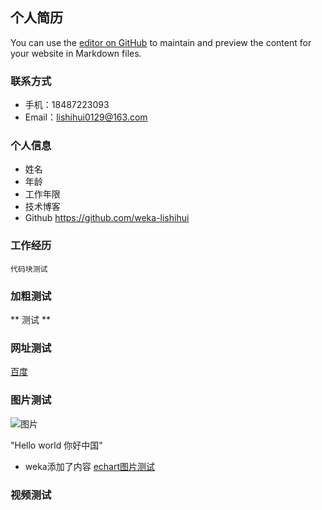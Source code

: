 ## 个人简历

You can use the [editor on GitHub](https://github.com/weka-lishihui/lishihui.github.io/edit/master/index.md) to maintain and preview the content for your website in Markdown files.

### 联系方式
- 手机：18487223093
- Email：lishihui0129@163.com
### 个人信息
- 姓名
- 年龄
- 工作年限
- 技术博客
- Github https://github.com/weka-lishihui
### 工作经历


```
代码块测试
```
### 加粗测试
** 测试 **


### 网址测试
[百度](http://www.baidu.com)

### 图片测试

![图片](https://github.com/weka-lishihui/lishihui.github.io/blob/master/timg.jpg?raw=true)

"Hello world 你好中国"

- weka添加了内容
[echart图片测试](https://weka-lishihui.github.io/lishihui.github.io/echartdemo.html)

### 视频测试
<iframe width="560" height="315" src="" frameborder="0" allowfullscreen></iframe>
